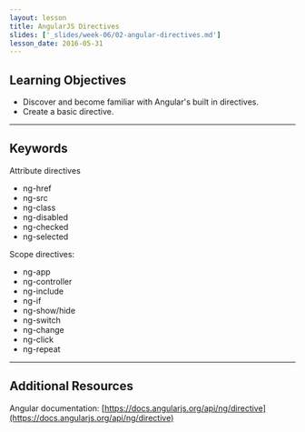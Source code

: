 ```yaml
---
layout: lesson
title: AngularJS Directives
slides: ['_slides/week-06/02-angular-directives.md']
lesson_date: 2016-05-31
---
```


## Learning Objectives

- Discover and become familiar with Angular's built in directives.
- Create a basic directive.

---

## Keywords

Attribute directives

- ng-href
- ng-src
- ng-class
- ng-disabled
- ng-checked
- ng-selected

Scope directives:

- ng-app
- ng-controller
- ng-include
- ng-if
- ng-show/hide
- ng-switch
- ng-change
- ng-click
- ng-repeat

---

## Additional Resources

Angular documentation:
[https://docs.angularjs.org/api/ng/directive](https://docs.angularjs.org/api/ng/directive)
